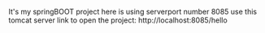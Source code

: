 It's my springBOOT project
here is using serverport number 8085
use this tomcat server link to open the project: http://localhost:8085/hello
